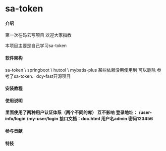 # sa-token

#### 介绍
第一次在码云写项目 欢迎大家指教

本项目主要是自己学习sa-token

#### 软件架构
sa-token \ springboot \ hutool \ mybatis-plus
某些依赖没用使用到 可以删除
参考了sa-token、dcy-fast开源项目


#### 安装教程



#### 使用说明

**里面使用了两种用户认证体系（两个不同的库） 互不影响**
**登录地址：**
**/user-info/login**
**/my-user/login**
**接口文档：doc.html**
**用户名admin  密码123456**

#### 参与贡献




#### 特技